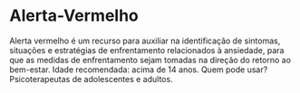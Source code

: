 # Alerta-Vermelho
Alerta vermelho é um recurso para auxiliar na identificação de sintomas, situações e estratégias de enfrentamento relacionados à ansiedade, para que as medidas de enfrentamento sejam tomadas na direção do retorno ao bem-estar. Idade recomendada: acima de 14 anos. Quem pode usar? Psicoterapeutas de adolescentes e adultos.
